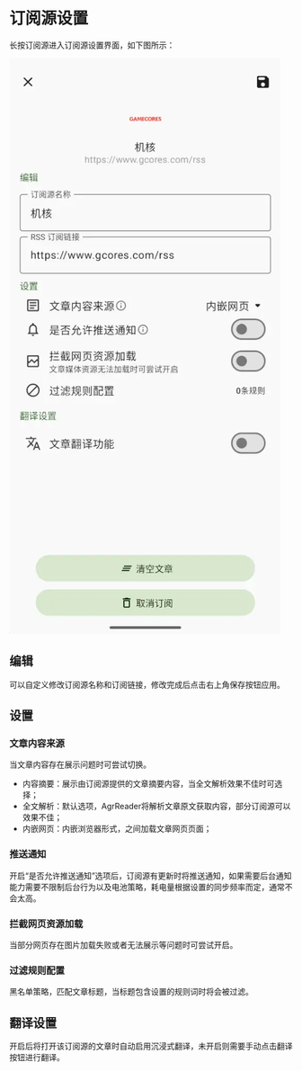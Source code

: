 # 订阅源设置
长按订阅源进入订阅源设置界面，如下图所示：

![订阅源设置](../public/images/feed-info1.webp)

## 编辑
可以自定义修改订阅源名称和订阅链接，修改完成后点击右上角保存按钮应用。

## 设置
### 文章内容来源
当文章内容存在展示问题时可尝试切换。
- 内容摘要：展示由订阅源提供的文章摘要内容，当全文解析效果不佳时可选择；
- 全文解析：默认选项，AgrReader将解析文章原文获取内容，部分订阅源可以效果不佳；
- 内嵌网页：内嵌浏览器形式，之间加载文章网页页面；

### 推送通知
开启“是否允许推送通知”选项后，订阅源有更新时将推送通知，如果需要后台通知能力需要不限制后台行为以及电池策略，耗电量根据设置的同步频率而定，通常不会太高。

### 拦截网页资源加载
当部分网页存在图片加载失败或者无法展示等问题时可尝试开启。

### 过滤规则配置
黑名单策略，匹配文章标题，当标题包含设置的规则词时将会被过滤。

## 翻译设置
开启后将打开该订阅源的文章时自动启用沉浸式翻译，未开启则需要手动点击翻译按钮进行翻译。